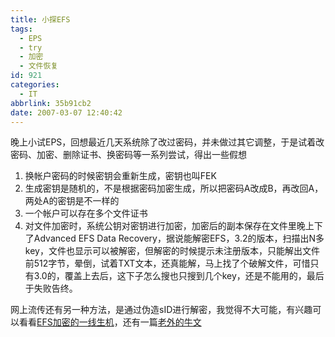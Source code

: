 ```yaml
---
title: 小探EFS
tags:
  - EPS
  - try
  - 加密
  - 文件恢复
id: 921
categories:
  - IT
abbrlink: 35b91cb2
date: 2007-03-07 12:40:42
---
```


晚上小试EPS，回想最近几天系统除了改过密码，并未做过其它调整，于是试着改密码、加密、删除证书、换密码等一系列尝试，得出一些假想

1.  换帐户密码的时候密钥会重新生成，密钥也叫FEK
2.  生成密钥是随机的，不是根据密码加密生成，所以把密码A改成B，再改回A，两处A的密钥是不一样的
3.  一个帐户可以存在多个文件证书
4.  对文件加密时，系统公钥对密钥进行加密，加密后的副本保存在文件里晚上下了Advanced EFS Data Recovery，据说能解密EFS，3.2的版本，扫描出N多key，文件也显示可以被解密，但解密的时候提示未注册版本，只能解出文件前512字节，晕倒，试着TXT文本，还真能解，马上找了个破解文件，可惜只有3.0的，覆盖上去后，这下子怎么搜也只搜到几个key，还是不能用的，最后于失败告终。

网上流传还有另一种方法，是通过伪造sID进行解密，我觉得不大可能，有兴趣可以看看[EFS加密的一线生机](http://blog.linuxmine.com/html/12/10412_itemid_1683.html)，还有一篇[老外的牛文](http://www.beginningtoseethelight.org/efsrecovery/index.php)